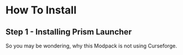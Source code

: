 # How To Install

## Step 1 - Installing Prism Launcher

So you may be wondering, why this Modpack is not using Curseforge.
